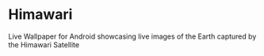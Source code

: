 # Himawari
Live Wallpaper for Android showcasing live images of the Earth captured by the Himawari Satellite
